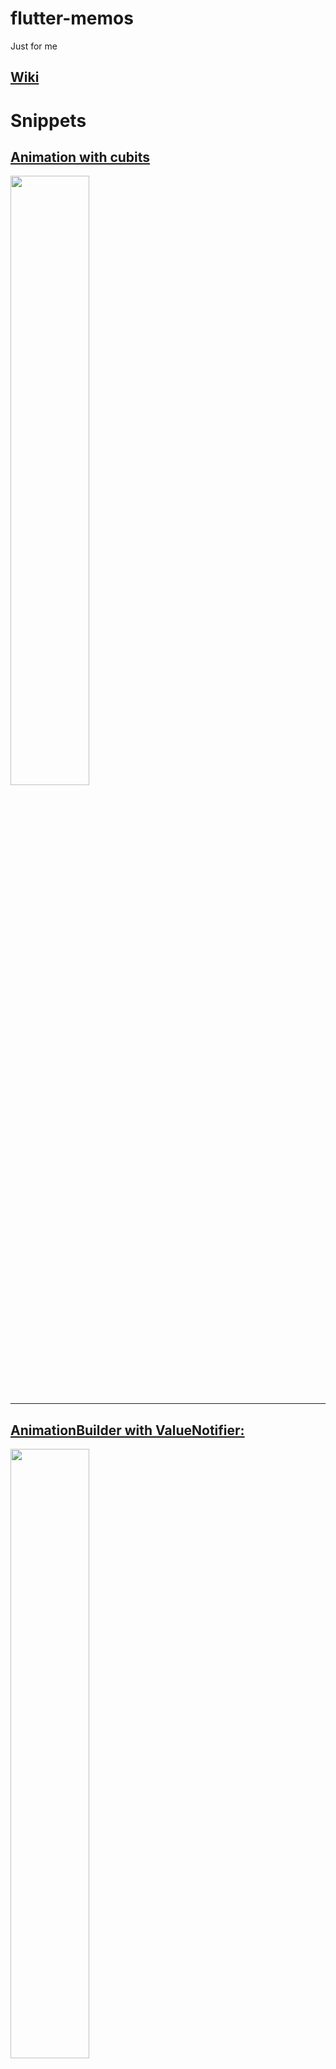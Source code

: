 # flutter-memos
Just for me

## [Wiki](../../wiki)

# Snippets

## [Animation with cubits](owl_animation.dart)

<a><img src="images/owl-animation.gif" width=50%></a>

***

## [AnimationBuilder with ValueNotifier:](animation_builder_with_value_notifier.dart)

<a><img src="images/starter-with-value-notifier.gif" width=50%></a>

* I converted the Flutter starter app so that an AnimationBuilder listens to a ValueNotifier and therefore the State object can be omitted.

* * *

## [Custom Painter](custom_painter.dart)

<a><img src="images/custom-painter.png" width=50%></a>

* * *

## [Draw text on image canvas:](draw_text_on_image_canvas.dart)

no scale:
<a><img src="images/draw-text-noscale.png"></a>

upscaled:
<a><img src="images/draw-text-upscale.png"></a>

* To display a `ui.Image` directly as a widget without having converted it to an `Image` first (you need to calculate the `width` and `height` before):

    ```dart
    return Stack(
    children: [
        Container(
        width: width,
        height: height,
        color: Colors.green,
        ),
        SizedBox(
        width: width,
        height: height,
        child: RawImage(
            image: image,
        ),
        ),
    ],
    );
    ```

* * *

## [Get text bounds:](get_text_bounds.dart)

To determine the smallest rectangle that completely encloses a single-line text:

<a><img src="images/get-text-bounds.png"></a>

* I use `TextPainter` to draw the text into a `ui.Image`. Then I search for the transparent pixels to calculate the bounds.
* The bounding rectangle can also have negative values.
* (Caution) Documentation on `TextPainter.width`: *The horizontal space required to paint this text.* Not quite right: With many fonts and italics, the space is exceeded both to the left and to the right. Therefore, I reserve some extra space for the width of the temporary image.
* (Caution) The rectangle is only correct if the text itself can determine how much space it takes up. But if there is too little space, the text may be scaled down or wrapped into multiple lines.

* * *

## [Shortcuts Intents Actions:](shortcuts_intents_actions.dart)

<a><img src="images/shortcuts-intents-actions.gif" width=50%></a>

We define a `Shortcut` (cmd+T) that applies globally to all widget trees. The `Shortcut` is associated with an `Intent`. The `Intent` in turn is connected to `Actions` in different widgets and these `Actions` are implemented differently each time: The `ColorToggler` changes the color of its button label while the `WeightToggler` changes the font of its button between normal and bold. Alternatively, the `Actions` can be called directly by pressing the button itself.

* In the `ColorToggler` and in the `WeightToggler` we cannot return `ElevatedButton` directly because we need the `BuildContext` of the `Action` widget and not that of the `ColorToggler` and `WeightToggler` respectively. Therefore we need `Builder`.

* * *
## [FocusableActionDetector Example from Flutter documention](focusable_action_detector_example.dart)

<a><img src="images/focusable-action-detector.gif" width=50%></a>
